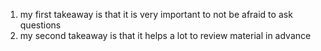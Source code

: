 1. my first takeaway is that it is very important to not be afraid to ask questions
2. my second takeaway is that it helps a lot to review material in advance
